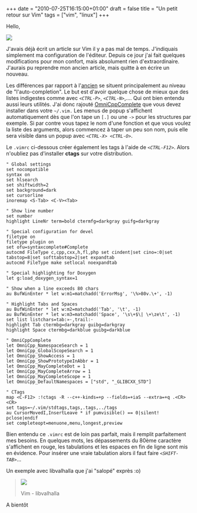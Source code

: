 +++
date = "2010-07-25T16:15:00+01:00"
draft = false
title = "Un petit retour sur Vim"
tags = ["vim", "linux"]
+++

Hello,

![](/img/wiki.png)

J'avais déjà écrit un article sur Vim il y a pas mal de temps. J'indiquais simplement ma configuration de l'éditeur. Depuis ce jour j'ai fait quelques modifications pour mon confort, mais absolument rien d'extraordinaire. J'aurais pu reprendre mon ancien article, mais quitte à en écrire un nouveau.

Les différences par rapport à l'[ancien](http://skywalker13.wordpress.com/2009/04/04/vim-lindentation/) se situent principalement au niveau de "l'auto-completion". Le but est d'avoir quelque chose de mieux que des listes indigestes comme avec _`<CTRL-P>`_, _`<CTRL-N>`_,.... Qui ont bien entendu aussi leurs utilités. J'ai donc rajouté [OmniCppComplete](http://www.vim.org/scripts/script.php?script_id=1520) que vous devez installer dans votre `~/.vim.` Les menus de popup s'affichent automatiquement dès que l'on tape un `[.]` ou une `->` pour les structures par exemple. Si par contre vous tapez le nom d'une fonction et que vous voulez la liste des arguments, alors commencez à taper un peu son nom, puis elle sera visible dans un popup avec _`<CTRL-X> <CTRL-O>`_.

Le `.vimrc` ci-dessous créer également les tags à l'aide de _`<CTRL-F12>`_. Alors n'oubliez pas d'installer **ctags** sur votre distribution.

```vim
" Global settings
set nocompatible
syntax on
set hlsearch
set shiftwidth=2
set background=dark
set cursorline
inoremap <S-Tab> <C-V><Tab>

" Show line number
set number
highlight LineNr term=bold ctermfg=darkgray guifg=darkgray

" Special configuration for devel
filetype on
filetype plugin on
set ofu=syntaxcomplete#Complete
autocmd FileType c,cpp,cxx,h,fl,php set cindent|set cino=:0|set tabstop=8|set softtabstop=2|set expandtab
autocmd FileType make setlocal noexpandtab

" Special highlighting for Doxygen
let g:load_doxygen_syntax=1

" Show when a line exceeds 80 chars
au BufWinEnter * let w:m1=matchadd('ErrorMsg', '\%>80v.\+', -1)

" Highlight Tabs and Spaces
au BufWinEnter * let w:m2=matchadd('Tab', '\t', -1)
au BufWinEnter * let w:m3=matchadd('Space', '\s\+$\| \+\ze\t', -1)
set list listchars=tab:»·,trail:·
highlight Tab ctermbg=darkgray guibg=darkgray
highlight Space ctermbg=darkblue guibg=darkblue

" OmniCppComplete
let OmniCpp_NamespaceSearch = 1
let OmniCpp_GlobalScopeSearch = 1
let OmniCpp_ShowAccess = 1
let OmniCpp_ShowPrototypeInAbbr = 1
let OmniCpp_MayCompleteDot = 1
let OmniCpp_MayCompleteArrow = 1
let OmniCpp_MayCompleteScope = 1
let OmniCpp_DefaultNamespaces = ["std", "_GLIBCXX_STD"]

" CTags
map <C-F12> :!ctags -R --c++-kinds=+p --fields=+iaS --extra=+q .<CR><CR>
set tags=~/.vim/stdtags,tags,.tags,../tags
au CursorMovedI,InsertLeave * if pumvisible() == 0|silent! pclose|endif
set completeopt=menuone,menu,longest,preview
```

Bien entendu ce `.vimrc` est de loin pas parfait, mais il remplit parfaitement mes besoins. En quelques mots, les dépassements du 80ème caractère s'affichent en rouge, les tabulations et les espaces en fin de ligne sont mis en évidence. Pour insérer une vraie tabulation alors il faut faire _`<SHIFT-TAB>`_...

Un exemple avec libvalhalla que j'ai "salopé" exprès :o)

> ![](/img/vim.png)
>
> Vim - libvalhalla

A bientôt

